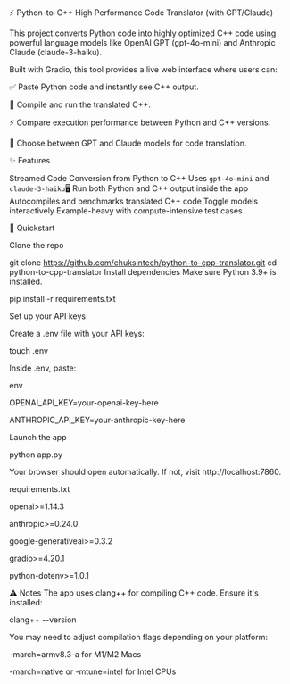 ⚡ Python-to-C++ High Performance Code Translator (with GPT/Claude)



This project converts Python code into highly optimized C++ code using powerful language models like OpenAI GPT (gpt-4o-mini) and Anthropic Claude (claude-3-haiku).


Built with Gradio, this tool provides a live web interface where users can:

 ✅ Paste Python code and instantly see C++ output.
 
 🚀 Compile and run the translated C++.
 
⚡ Compare execution performance between Python and C++ versions.

🔀 Choose between GPT and Claude models for code translation.



✨ Features


 Streamed Code Conversion from Python to C++
 Uses `gpt-4o-mini` and `claude-3-haiku`🖥️ Run both Python and C++ output inside the app
 Autocompiles and benchmarks translated C++ code
 Toggle models interactively
 Example-heavy with compute-intensive test cases



🚀 Quickstart

 Clone the repo


git clone https://github.com/chuksintech/python-to-cpp-translator.git
cd python-to-cpp-translator
 Install dependencies
Make sure Python 3.9+ is installed.

pip install -r requirements.txt

Set up your API keys

   
Create a .env file with your API keys:

touch .env

Inside .env, paste:

env

OPENAI_API_KEY=your-openai-key-here

ANTHROPIC_API_KEY=your-anthropic-key-here

Launch the app

python app.py

Your browser should open automatically. If not, visit http://localhost:7860.

requirements.txt

openai>=1.14.3

anthropic>=0.24.0

google-generativeai>=0.3.2


gradio>=4.20.1

python-dotenv>=1.0.1

⚠️ Notes
The app uses clang++ for compiling C++ code. Ensure it's installed:


clang++ --version

You may need to adjust compilation flags depending on your platform:


-march=armv8.3-a for M1/M2 Macs


-march=native or -mtune=intel for Intel CPUs
